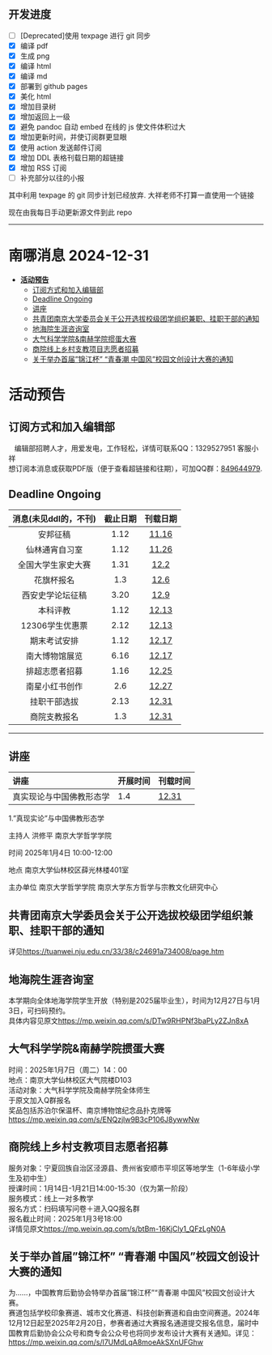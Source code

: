 ## 开发进度

- [ ] [Deprecated]使用 texpage 进行 git 同步
- [x] 编译 pdf
- [x] 生成 png
- [x] 编译 html
- [x] 编译 md
- [x] 部署到 github pages
- [x] 美化 html
- [x] 增加目录树
- [x] 增加返回上一级
- [x] 避免 pandoc 自动 embed 在线的 js 使文件体积过大
- [x] 增加更新时间，并使订阅群更显眼
- [x] 使用 action 发送邮件订阅
- [x] 增加 DDL 表格刊载日期的超链接
- [x] 增加 RSS 订阅
- [ ] 补充部分以往的小报

其中利用 texpage 的 git 同步计划已经放弃. 大祥老师不打算一直使用一个链接

现在由我每日手动更新源文件到此 repo

----
# 南哪消息 2024-12-31

-   <a href="#活动预告" id="toc-活动预告"><strong>活动预告</strong></a>
    -   <a href="#订阅方式和加入编辑部"
        id="toc-订阅方式和加入编辑部">订阅方式和加入编辑部</a>
    -   <a href="#deadline-ongoing" id="toc-deadline-ongoing">Deadline
        Ongoing</a>
    -   <a href="#讲座" id="toc-讲座">讲座</a>
    -   <a
        href="#共青团南京大学委员会关于公开选拔校级团学组织兼职挂职干部的通知"
        id="toc-共青团南京大学委员会关于公开选拔校级团学组织兼职挂职干部的通知">共青团南京大学委员会关于公开选拔校级团学组织兼职、挂职干部的通知</a>
    -   <a href="#地海院生涯咨询室"
        id="toc-地海院生涯咨询室">地海院生涯咨询室</a>
    -   <a href="#大气科学学院南赫学院掼蛋大赛"
        id="toc-大气科学学院南赫学院掼蛋大赛">大气科学学院&amp;南赫学院掼蛋大赛</a>
    -   <a href="#商院线上乡村支教项目志愿者招募"
        id="toc-商院线上乡村支教项目志愿者招募">商院线上乡村支教项目志愿者招募</a>
    -   <a href="#关于举办首届锦江杯-青春潮-中国风校园文创设计大赛的通知"
        id="toc-关于举办首届锦江杯-青春潮-中国风校园文创设计大赛的通知">关于举办首届”锦江杯”
        “青春潮 中国风”校园文创设计大赛的通知</a>

# **活动预告**

## 订阅方式和加入编辑部

   编辑部招聘人才，用爱发电，工作轻松，详情可联系QQ：1329527951
客服小祥  
想订阅本消息或获取PDF版（便于查看超链接和往期），可加QQ群：[849644979](https://qm.qq.com/q/VXIW7fgsEe).

## Deadline Ongoing

| 消息(未见ddl的，不刊) | 截止日期 |                      刊载日期                      |
|:---------------------:|:--------:|:--------------------------------------------------:|
|       安邦征稿        |   1.12   | [11.16](https://nik-nul.github.io/news/2024-11-16) |
|    仙林通宵自习室     |   1.12   | [11.26](https://nik-nul.github.io/news/2024-11-26) |
|  全国大学生家史大赛   |   1.31   | [12.2](https://nik-nul.github.io/news/2024-12-02)  |
|      花旗杯报名       |   1.3    | [12.6](https://nik-nul.github.io/news/2024-12-06)  |
|   西安史学论坛征稿    |   3.20   | [12.9](https://nik-nul.github.io/news/2024-12-09)  |
|       本科评教        |   1.12   | [12.13](https://nik-nul.github.io/news/2024-12-13) |
|    12306学生优惠票    |   2.12   | [12.13](https://nik-nul.github.io/news/2024-12-13) |
|     期末考试安排      |   1.12   | [12.17](https://nik-nul.github.io/news/2024-12-17) |
|    南大博物馆展览     |   6.16   | [12.17](https://nik-nul.github.io/news/2024-12-17) |
|    排超志愿者招募     |   1.16   | [12.25](https://nik-nul.github.io/news/2024-12-25) |
|    南星小红书创作     |   2.6    | [12.27](https://nik-nul.github.io/news/2024-12-27) |
|     挂职干部选拔      |   2.13   | [12.31](https://nik-nul.github.io/news/2024-12-31) |
|     商院支教报名      |   1.3    | [12.31](https://nik-nul.github.io/news/2024-12-31) |

------------------------------------------------------------------------

## 讲座

| 讲座                     | 开展时间 | 刊载时间                                           |
|:-------------------------|:---------|:---------------------------------------------------|
| 真实现论与中国佛教形态学 | 1.4      | [12.31](https://nik-nul.github.io/news/2024-12-31) |

1.”真现实论”与中国佛教形态学

主持人 洪修平 南京大学哲学学院

时间 2025年1月4日 10:00-12:00

地点 南京大学仙林校区薛光林楼401室

主办单位 南京大学哲学学院 南京大学东方哲学与宗教文化研究中心

## 共青团南京大学委员会关于公开选拔校级团学组织兼职、挂职干部的通知

详见<https://tuanwei.nju.edu.cn/33/38/c24691a734008/page.htm>

## 地海院生涯咨询室

本学期向全体地海学院学生开放（特别是2025届毕业生），时间为12月27日与1月3日，可扫码预约。  
具体内容见原文<https://mp.weixin.qq.com/s/DTw9RHPNf3baPLy2ZJn8xA>

## 大气科学学院&南赫学院掼蛋大赛

时间：2025年1月7日（周二）14：00  
地点：南京大学仙林校区大气院楼D103  
活动对象：大气科学学院及南赫学院全体师生  
于原文加入Q群报名  
奖品包括苏泊尔保温杯、南京博物馆纪念品扑克牌等  
<https://mp.weixin.qq.com/s/ENQzjlw9B3cP106J8ywwNw>  

## 商院线上乡村支教项目志愿者招募

服务对象：宁夏回族自治区泾源县、贵州省安顺市平坝区等地学生（1-6年级小学生及初中生）  
授课时间：1月14日-1月21日14:00-15:30（仅为第一阶段）  
服务模式：线上一对多教学  
报名方式：扫码填写问卷＋进入QQ报名群  
报名截止时间：2025年1月3号18:00  
详情见原文<https://mp.weixin.qq.com/s/btBm-16KjCly1_QFzLgN0A>  

## 关于举办首届”锦江杯” “青春潮 中国风”校园文创设计大赛的通知

为......，中国教育后勤协会特举办首届”锦江杯”“青春潮
中国风”校园文创设计大赛。  
赛道包括学校印象赛道、城市文化赛道、科技创新赛道和自由空间赛道。2024年12月12日起至2025年2月20日，参赛者通过大赛报名通道提交报名信息，届时中国教育后勤协会公众号和商专会公众号也将同步发布设计大赛有关通知。详见：<https://mp.weixin.qq.com/s/l7UMdLqA8moeAkSXnUFGhw>
